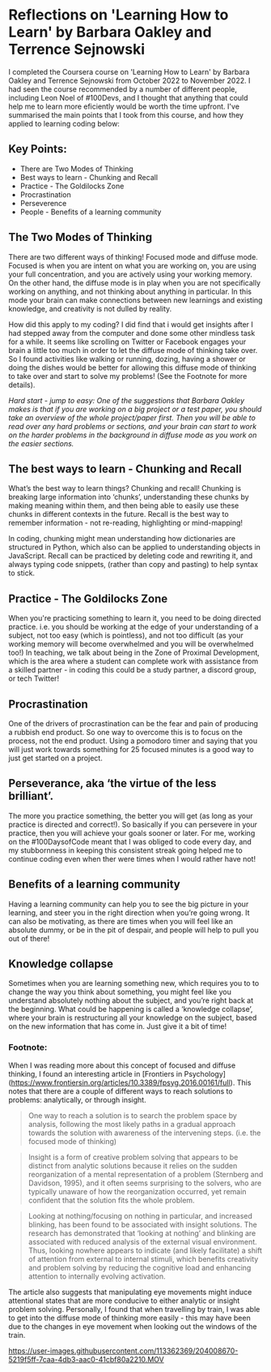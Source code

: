 # Reflections on 'Learning How to Learn' by Barbara Oakley and Terrence Sejnowski

I completed the Coursera course on 'Learning How to Learn' by Barbara Oakley and Terrence Sejnowski from October 2022 to November 2022.
I had seen the course recommended by a number of different people, including Leon Noel of #100Devs, and I thought that anything that could help me to learn more eficiently would be worth the time upfront. I've summarised the main points that I took from this course, and how they applied to learning coding below:

## Key Points:
* There are Two Modes of Thinking
* Best ways to learn - Chunking and Recall
* Practice - The Goldilocks Zone
* Procrastination
* Perseverence
* People - Benefits of a learning community

## The Two Modes of Thinking 
There are two different ways of thinking! Focused mode and diffuse mode. Focused is when you are intent on what you are working on, you are using your full concentration, and you are actively using your working memory. On the other hand, the diffuse mode is in play when you are not specifically working on anything, and not thinking about anything in particular. In this mode your brain can make connections between new learnings and existing knowledge, and creativity is not dulled by reality.

How did this apply to my coding? I did find that i would get insights after I had stepped away from the computer and done some other mindless task for a while. It seems like scrolling on Twitter or Facebook engages your brain a little too much in order to let the diffuse mode of thinking take over. So I found activities like walking or running, dozing, having a shower or doing the dishes would be better for allowing this diffuse mode of thinking to take over and start to solve my problems! (See the Footnote for more details).


_Hard start - jump to easy:
One of the suggestions that Barbara Oakley makes is that if you are working on a big project or a test paper, you should take an overview of the whole project/paper first. Then you will be able to read over any hard problems or sections, and your brain can start to work on the harder problems in the background in diffuse mode as you work on the easier sections._

## The best ways to learn - Chunking and Recall
What’s the best way to learn things? Chunking and recall! Chunking is breaking large information into ‘chunks’, understanding these chunks by making meaning within them, and then being able to easily use these chunks in different contexts in the future.  Recall is the best way to remember information - not re-reading, highlighting or mind-mapping!

In coding, chunking might mean understanding how dictionaries are structured in Python, which also can be applied to understanding objects in JavaScript. Recall can be practiced by deleting code and rewriting it, and always typing code snippets, (rather than copy and pasting) to help syntax to stick.

## Practice - The Goldilocks Zone
When you're practicing something to learn it, you need to be doing directed practice. i.e. you should be working at the edge of your understanding of a subject, not too easy (which is pointless), and not too difficult (as your working memory will become overwhelmed and you will be overwhelmed too!)
In teaching, we talk about being in the Zone of Proximal Development, which is the area where a student can complete work with assistance from a skilled partner - in coding this could be a study partner, a discord group, or tech Twitter!


## Procrastination 
One of the drivers of procrastination can be the fear and pain of producing a rubbish end product. So one way to overcome this is to focus on the process, not the end product. Using a pomodoro timer and saying that you will just work towards something for 25 focused minutes is a good way to just get started on a project.


## Perseverance, aka ‘the virtue of the less brilliant’. 
The more you practice something, the better you will get (as long as your practice is directed and correct!). So basically if you can persevere in your practice, then you will achieve your goals sooner or later.
For me, working on the #100DaysofCode meant that I was obliged to code every day, and my stubbornness in keeping this consistent streak going helped me to continue coding even when ther were times when I would rather have not!

## Benefits of a learning community
Having a learning community can help you to see the big picture in your learning, and steer you in the right direction when you’re going wrong. It can also be motivating, as there are times when you will feel like an absolute dummy, or be in the pit of despair, and people will help to pull you out of there!

## Knowledge collapse 
Sometimes when you are learning something new, which requires you to to change the way you think about something, you might feel like you understand absolutely nothing about the subject, and you’re right back at the beginning. What could be happening is called a ‘knowledge collapse’, where your brain is restructuring all your knowledge on the subject, based on the new information that has come in. Just give it a bit of time!


### Footnote:
When I was reading more about this concept of focused and diffuse thinking, I found an interesting article in [Frontiers in Psychology] (https://www.frontiersin.org/articles/10.3389/fpsyg.2016.00161/full). 
This notes that there are a couple of different ways to reach solutions to problems: analytically, or through insight.

>One way to reach a solution is to search the problem space by analysis, following the most likely paths in a gradual approach towards the solution with awareness of the intervening steps. 
(i.e. the focused mode of thinking)

>Insight is a form of creative problem solving that appears to be distinct from analytic solutions because it relies on the sudden reorganization of a mental representation of a problem (Sternberg and Davidson, 1995), and it often seems surprising to the solvers, who are typically unaware of how the reorganization occurred, yet remain confident that the solution fits the whole problem.

>Looking at nothing/focusing on nothing in particular, and increased blinking, has been found to be associated with insight solutions. The research has demonstrated that ‘looking at nothing’ and blinking are associated with reduced analysis of the external visual environment. Thus, looking nowhere appears to indicate (and likely facilitate) a shift of attention from external to internal stimuli, which benefits creativity and problem solving by reducing the cognitive load and enhancing attention to internally evolving activation.

The article also suggests that manipulating eye movements might induce attentional states that are more conducive to either analytic or insight problem solving. Personally, I found that when travelling by train, I was able to get into the diffuse mode of thinking more easily - this may have been due to the changes in eye movement when looking out the windows of the train.

https://user-images.githubusercontent.com/113362369/204008670-5219f5ff-7caa-4db3-aac0-41cbf80a2210.MOV



